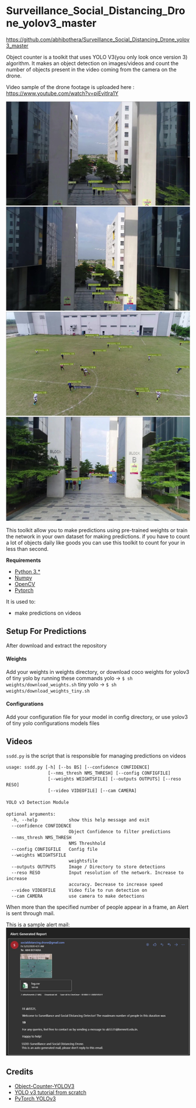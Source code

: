 # Surveillance_Social_Distancing_Drone_yolov3_master

https://github.com/abhibothera/Surveillance_Social_Distancing_Drone_yolov3_master


Object counter is a toolkit that uses YOLO V3(you only look once version 3) algorithm. It makes an object detection on images/videos and count the number of objects present in the video coming from the camera on the drone.


Video sample of the drone footage is uploaded here : https://www.youtube.com/watch?v=piEvitlra1Y


![](./github_images/1.jpg)
![](./github_images/2.jpg)
![](./github_images/3.jpg)
![](./github_images/4.jpg)

This toolkit allow you to make predictions using pre-trained weights or train the network in your own dataset for making predictions.
if you have to count a lot of objects daily like goods you can use this toolkit to count for your in less than second.

****Requirements****


 - [Python 3.*](https://www.python.org/)
 - [Numpy](http://www.numpy.org/)
 - [OpenCV](https://opencv.org/)
 - [Pytorch](https://pytorch.org/)

It is used to:

 - make predictions on videos


 ## Setup For Predictions
 After download and extract the repository

 #### Weights
Add your weights in weights directory, or download coco weights for yolov3 of tiny yolo
by running these commands
yolo -> `$ sh weights/download_weights.sh`
tiny yolo -> `$ sh weights/download_weights_tiny.sh`

#### Configurations
Add your configuration file for your model in config directory, or use yolov3 of tiny yolo configurations models files


## Videos
`ssdd.py` is the script that is responsible for managing predictions on videos
```
usage: ssdd.py [-h] [--bs BS] [--confidence CONFIDENCE]
                [--nms_thresh NMS_THRESH] [--config CONFIGFILE]
                [--weights WEIGHTSFILE] [--outputs OUTPUTS] [--reso RESO]
                [--video VIDEOFILE] [--cam CAMERA]

YOLO v3 Detection Module

optional arguments:
  -h, --help            show this help message and exit
  --confidence CONFIDENCE
                        Object Confidence to filter predictions
  --nms_thresh NMS_THRESH
                        NMS Threshhold
  --config CONFIGFILE   Config file
  --weights WEIGHTSFILE
                        weightsfile
  --outputs OUTPUTS     Image / Directory to store detections
  --reso RESO           Input resolution of the network. Increase to increase
                        accuracy. Decrease to increase speed
  --video VIDEOFILE     Video file to run detection on
  --cam CAMERA          use camera to make detections

```

When more than the specified number of people appear in a frame, an Alert is sent through mail.

This is a sample alert mail:
![](./github_images/MailAlertSample.JPG)

 ## Credits
 - [Object-Counter-YOLOV3](https://github.com/DiaaZiada/Object-Counter-YOLOV3)
 - [YOLO v3 tutorial from scratch](https://github.com/ayooshkathuria/YOLO_v3_tutorial_from_scratch)
 - [PyTorch YOLOv3](https://github.com/eriklindernoren/PyTorch-YOLOv3)
